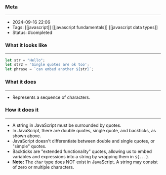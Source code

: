 ### Meta
- - -
- 2024-09-16 22:06
- Tags: [[javascript]] [[javascript fundamentals]] [[javascript data types]]
- Status: #completed 

### What it looks like
- - -
```JavaScript file:app.js
let str = "Hello";
let str2 = 'Single quotes are ok too';
let phrase = `can embed another ${str}`;
```

### What it does
- - -
-  Represents a sequence of characters.

### How it does it
---
- A string in JavaScript must be surrounded by quotes.
- In JavaScript, there are double quotes, single quote, and backticks, as shown above.
- JavaScript doesn't differentiate between double and single quotes, or "simple" quotes.
- Backticks are "extended functionality" quotes, allowing us to embed variables and expressions into a string by wrapping them in `${...}`.
- **Note:** The `char` type does NOT exist in JavaScript. A string may consist of zero or multiple characters.
